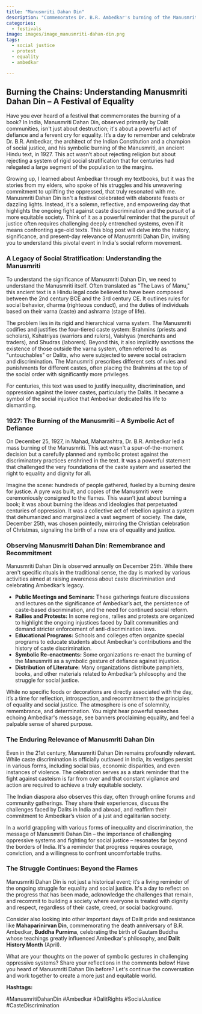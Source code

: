 ```yaml
---
title: "Manusmriti Dahan Din"
description: "Commemorates Dr. B.R. Ambedkar's burning of the Manusmriti text in 1927 as a protest against caste discrimination."
categories:
  - festivals
image: images/image_manusmriti-dahan-din.png
tags:
  - social justice
  - protest
  - equality
  - ambedkar

---
```


## Burning the Chains: Understanding Manusmriti Dahan Din – A Festival of Equality

Have you ever heard of a festival that commemorates the burning of a book? In India, Manusmriti Dahan Din, observed primarily by Dalit communities, isn't just about destruction; it's about a powerful act of defiance and a fervent cry for equality. It’s a day to remember and celebrate Dr. B.R. Ambedkar, the architect of the Indian Constitution and a champion of social justice, and his symbolic burning of the Manusmriti, an ancient Hindu text, in 1927. This act wasn’t about rejecting religion but about rejecting a system of rigid social stratification that for centuries had relegated a large segment of the population to the margins.

Growing up, I learned about Ambedkar through my textbooks, but it was the stories from my elders, who spoke of his struggles and his unwavering commitment to uplifting the oppressed, that truly resonated with me. Manusmriti Dahan Din isn't a festival celebrated with elaborate feasts or dazzling lights. Instead, it's a solemn, reflective, and empowering day that highlights the ongoing fight against caste discrimination and the pursuit of a more equitable society. Think of it as a powerful reminder that the pursuit of justice often requires challenging deeply entrenched systems, even if it means confronting age-old texts. This blog post will delve into the history, significance, and present-day relevance of Manusmriti Dahan Din, inviting you to understand this pivotal event in India's social reform movement.

### A Legacy of Social Stratification: Understanding the Manusmriti

To understand the significance of Manusmriti Dahan Din, we need to understand the Manusmriti itself. Often translated as "The Laws of Manu," this ancient text is a Hindu legal code believed to have been composed between the 2nd century BCE and the 3rd century CE. It outlines rules for social behavior, dharma (righteous conduct), and the duties of individuals based on their varna (caste) and ashrama (stage of life).

The problem lies in its rigid and hierarchical varna system. The Manusmriti codifies and justifies the four-tiered caste system: Brahmins (priests and scholars), Kshatriyas (warriors and rulers), Vaishyas (merchants and traders), and Shudras (laborers). Beyond this, it also implicitly sanctions the existence of those outside the varna system, often referred to as "untouchables" or Dalits, who were subjected to severe social ostracism and discrimination. The Manusmriti prescribes different sets of rules and punishments for different castes, often placing the Brahmins at the top of the social order with significantly more privileges.

For centuries, this text was used to justify inequality, discrimination, and oppression against the lower castes, particularly the Dalits. It became a symbol of the social injustice that Ambedkar dedicated his life to dismantling.

### 1927: The Burning of the Manusmriti – A Symbolic Act of Defiance

On December 25, 1927, in Mahad, Maharashtra, Dr. B.R. Ambedkar led a mass burning of the Manusmriti. This act wasn't a spur-of-the-moment decision but a carefully planned and symbolic protest against the discriminatory practices enshrined in the text. It was a powerful statement that challenged the very foundations of the caste system and asserted the right to equality and dignity for all.

Imagine the scene: hundreds of people gathered, fueled by a burning desire for justice. A pyre was built, and copies of the Manusmriti were ceremoniously consigned to the flames. This wasn’t just about burning a book; it was about burning the ideas and ideologies that perpetuated centuries of oppression. It was a collective act of rebellion against a system that dehumanized and marginalized a vast segment of society. The date, December 25th, was chosen pointedly, mirroring the Christian celebration of Christmas, signaling the birth of a new era of equality and justice.

### Observing Manusmriti Dahan Din: Remembrance and Recommitment

Manusmriti Dahan Din is observed annually on December 25th. While there aren't specific rituals in the traditional sense, the day is marked by various activities aimed at raising awareness about caste discrimination and celebrating Ambedkar’s legacy.

*   **Public Meetings and Seminars:** These gatherings feature discussions and lectures on the significance of Ambedkar’s act, the persistence of caste-based discrimination, and the need for continued social reform.
*   **Rallies and Protests:** In some regions, rallies and protests are organized to highlight the ongoing injustices faced by Dalit communities and demand stricter enforcement of anti-discrimination laws.
*   **Educational Programs:** Schools and colleges often organize special programs to educate students about Ambedkar's contributions and the history of caste discrimination.
*   **Symbolic Re-enactments:** Some organizations re-enact the burning of the Manusmriti as a symbolic gesture of defiance against injustice.
*   **Distribution of Literature:** Many organizations distribute pamphlets, books, and other materials related to Ambedkar’s philosophy and the struggle for social justice.

While no specific foods or decorations are directly associated with the day, it’s a time for reflection, introspection, and recommitment to the principles of equality and social justice. The atmosphere is one of solemnity, remembrance, and determination. You might hear powerful speeches echoing Ambedkar's message, see banners proclaiming equality, and feel a palpable sense of shared purpose.

### The Enduring Relevance of Manusmriti Dahan Din

Even in the 21st century, Manusmriti Dahan Din remains profoundly relevant. While caste discrimination is officially outlawed in India, its vestiges persist in various forms, including social bias, economic disparities, and even instances of violence. The celebration serves as a stark reminder that the fight against casteism is far from over and that constant vigilance and action are required to achieve a truly equitable society.

The Indian diaspora also observes this day, often through online forums and community gatherings. They share their experiences, discuss the challenges faced by Dalits in India and abroad, and reaffirm their commitment to Ambedkar’s vision of a just and egalitarian society.

In a world grappling with various forms of inequality and discrimination, the message of Manusmriti Dahan Din – the importance of challenging oppressive systems and fighting for social justice – resonates far beyond the borders of India. It's a reminder that progress requires courage, conviction, and a willingness to confront uncomfortable truths.

### The Struggle Continues: Beyond the Flames

Manusmriti Dahan Din is not just a historical event; it’s a living reminder of the ongoing struggle for equality and social justice. It's a day to reflect on the progress that has been made, acknowledge the challenges that remain, and recommit to building a society where everyone is treated with dignity and respect, regardless of their caste, creed, or social background.

Consider also looking into other important days of Dalit pride and resistance like **Mahaparinirvan Din**, commemorating the death anniversary of B.R. Ambedkar, **Buddha Purnima**, celebrating the birth of Gautam Buddha whose teachings greatly influenced Ambedkar's philosophy, and **Dalit History Month** (April).

What are your thoughts on the power of symbolic gestures in challenging oppressive systems? Share your reflections in the comments below! Have you heard of Manusmriti Dahan Din before? Let's continue the conversation and work together to create a more just and equitable world.

**Hashtags:**

#ManusmritiDahanDin #Ambedkar #DalitRights #SocialJustice #CasteDiscrimination

